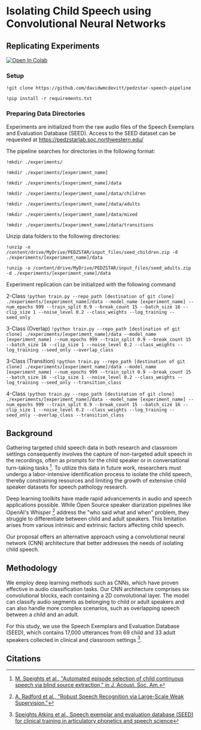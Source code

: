 # Isolating Child Speech using Convolutional Neural Networks

## Replicating Experiments

[![Open In Colab](https://colab.research.google.com/assets/colab-badge.svg)](https://colab.research.google.com/drive/1v1tH1Id0nGN1n_NwzlH47L4zIeXVdBPW?usp=sharing)


### Setup

`!git clone https://github.com/davidwmcdevitt/pedzstar-speech-pipeline`

`!pip install -r requirements.txt`

### Preparing Data Directories

Experiments are initialized from the raw audio files of the Speech Exemplars and Evaluation Database (SEED). Access to the SEED dataset can be requested at https://pedzstarlab.soc.northwestern.edu/

The pipeline searches for directories in the following format:

`!mkdir ./experiments/`

`!mkdir ./experiments/[experiment_name]`

`!mkdir ./experiments/[experiment_name]/data`

`!mkdir ./experiments/[experiment_name]/data/children`

`!mkdir ./experiments/[experiment_name]/data/adults`

`!mkdir ./experiments/[experiment_name]/data/mixed`

`!mkdir ./experiments/[experiment_name]/data/transitions`

Unzip data folders to the following directories:

`!unzip -o /content/drive/MyDrive/PEDZSTAR/input_files/seed_children.zip -d ./experiments/[experiment_name]/data`

`!unzip -o /content/drive/MyDrive/PEDZSTAR/input_files/seed_adults.zip -d ./experiments/[experiment_name]/data`

Experiment replication can be initialized with the following command

2-Class
`!python train.py --repo_path [destination of git clone] ./experiments/[experiment_name]/data --model_name [experiment_name] --num_epochs 999 --train_split 0.9 --break_count 15 --batch_size 16 --clip_size 1 --noise_level 0.2 --class_weights --log_training --seed_only`



3-Class (Overlap)
`!python train.py --repo_path [destination of git clone] ./experiments/[experiment_name]/data --model_name [experiment_name] --num_epochs 999 --train_split 0.9 --break_count 15 --batch_size 16 --clip_size 1 --noise_level 0.2 --class_weights --log_training --seed_only --overlap_class`



3-Class (Transition)
`!python train.py --repo_path [destination of git clone] ./experiments/[experiment_name]/data --model_name [experiment_name] --num_epochs 999 --train_split 0.9 --break_count 15 --batch_size 16 --clip_size 1 --noise_level 0.2 --class_weights --log_training --seed_only --transition_class`



4-Class
`!python train.py --repo_path [destination of git clone] ./experiments/[experiment_name]/data --model_name [experiment_name] --num_epochs 999 --train_split 0.9 --break_count 15 --batch_size 16 --clip_size 1 --noise_level 0.2 --class_weights --log_training --seed_only --overlap_class --transition_class`


###

## Background

Gathering targeted child speech data in both research and classroom settings consequently involves the capture of non-targeted adult speech in the recordings, often as prompts for the child speaker or in conversational turn-taking tasks [^1^]. To utilize this data in future work, researchers must undergo a labor-intensive identification process to isolate the child speech, thereby constraining resources and limiting the growth of extensive child speaker datasets for speech pathology research.

Deep learning toolkits have made rapid advancements in audio and speech applications possible. While Open Source speaker diarization pipelines like OpenAI's Whisper [^2^] address the "who said what and when" problem, they struggle to differentiate between child and adult speakers. This limitation arises from various intrinsic and extrinsic factors affecting child speech.

Our proposal offers an alternative approach using a convolutional neural network (CNN) architecture that better addresses the needs of isolating child speech.

## Methodology

We employ deep learning methods such as CNNs, which have proven effective in audio classification tasks. Our CNN architecture comprises six convolutional blocks, each containing a 2D convolutional layer. The model can classify audio segments as belonging to child or adult speakers and can also handle more complex scenarios, such as overlapping speech between a child and an adult.

For this study, we use the Speech Exemplars and Evaluation Database (SEED), which contains 17,000 utterances from 69 child and 33 adult speakers collected in clinical and classroom settings [^5^].

## Citations

[^1^]: [M. Speights et al., "Automated episode selection of child continuous speech via blind source extraction," in J. Acoust. Soc. Am.](https://doi.org/10.1121/1.5068583)  
[^2^]: [A. Radford et al., "Robust Speech Recognition via Large-Scale Weak Supervision,"](https://doi.org/10.48550/arXiv.2212.04356)  
[^3^]: [L. Nanni et al., "An Ensemble of Convolutional Neural Networks for Audio Classification," Applied Sciences](https://doi.org/10.48550/arXiv.2007.07966)  
[^4^]: [K. J. Piczak, "Environmental sound classification with convolutional neural networks," 2015 IEEE 25th International Workshop on Machine Learning for Signal Processing](https://ieeexplore.ieee.org/document/7324337)  
[^5^]: [Speights Atkins et al., Speech exemplar and evaluation database (SEED) for clinical training in articulatory phonetics and speech science](https://osf.io/ygc8n/?view_only=e5a044f04c8a435aaa808efbfd3297e6)  

